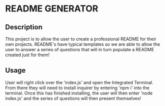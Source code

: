 # README GENERATOR

## Description

This project is to allow the user to create a professional README for their own projects. README's have typical templates so we are able to allow the user to answer a series of questions that will in turn populate a README created just for them!

## Usage

User will right click over the 'index.js' and open the Integrated Terminal. From there they will need to install inquirer by entering 'npm i' into the terminal. Once this has finished installing, the user will then enter 'node index.js' and the series of questions will then present themselves!

